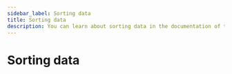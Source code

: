 ```yaml
---
sidebar_label: Sorting data
title: Sorting data
description: You can learn about sorting data in the documentation of the DHTMLX JavaScript Spreadsheet library. Browse developer guides and API reference, try out code examples and live demos, and download a free 30-day evaluation version of DHTMLX Spreadsheet.
---
```


# Sorting data
